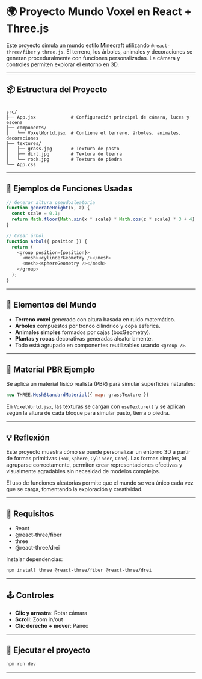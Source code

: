# 🌍 Proyecto Mundo Voxel en React + Three.js

Este proyecto simula un mundo estilo Minecraft utilizando `@react-three/fiber` y `three.js`. El terreno, los árboles, animales y decoraciones se generan proceduralmente con funciones personalizadas. La cámara y controles permiten explorar el entorno en 3D.

---

## 📦 Estructura del Proyecto

```

src/
├── App.jsx             # Configuración principal de cámara, luces y escena
├── components/
│   └── VoxelWorld.jsx  # Contiene el terreno, árboles, animales, decoraciones
├── textures/
│   ├── grass.jpg       # Textura de pasto
│   ├── dirt.jpg        # Textura de tierra
│   └── rock.jpg        # Textura de piedra
└── App.css

````

---

## 📘 Ejemplos de Funciones Usadas

```js
// Generar altura pseudoaleatoria
function generateHeight(x, z) {
  const scale = 0.1;
  return Math.floor(Math.sin(x * scale) * Math.cos(z * scale) * 3 + 4);
}

// Crear árbol
function Arbol({ position }) {
  return (
    <group position={position}>
      <mesh><cylinderGeometry /></mesh>
      <mesh><sphereGeometry /></mesh>
    </group>
  );
}
````

---

## 🌱 Elementos del Mundo

* **Terreno voxel** generado con altura basada en ruido matemático.
* **Árboles** compuestos por tronco cilíndrico y copa esférica.
* **Animales simples** formados por cajas (boxGeometry).
* **Plantas y rocas** decorativas generadas aleatoriamente.
* Todo está agrupado en componentes reutilizables usando `<group />`.

---

## 🎨 Material PBR Ejemplo

Se aplica un material físico realista (PBR) para simular superficies naturales:

```js
new THREE.MeshStandardMaterial({ map: grassTexture })
```

En `VoxelWorld.jsx`, las texturas se cargan con `useTexture()` y se aplican según la altura de cada bloque para simular pasto, tierra o piedra.

---

## 💡 Reflexión

Este proyecto muestra cómo se puede personalizar un entorno 3D a partir de formas primitivas (`Box`, `Sphere`, `Cylinder`, `Cone`). Las formas simples, al agruparse correctamente, permiten crear representaciones efectivas y visualmente agradables sin necesidad de modelos complejos.

El uso de funciones aleatorias permite que el mundo se vea único cada vez que se carga, fomentando la exploración y creatividad.

---

## 🚀 Requisitos

* React
* @react-three/fiber
* three
* @react-three/drei

Instalar dependencias:

```bash
npm install three @react-three/fiber @react-three/drei
```

---

## 🕹️ Controles

* **Clic y arrastra**: Rotar cámara
* **Scroll**: Zoom in/out
* **Clic derecho + mover**: Paneo

---

## 🧪 Ejecutar el proyecto

```bash
npm run dev
```

---

